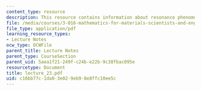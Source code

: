 ```yaml
---
content_type: resource
description: This resource contains information about resonance phenomena.
file: /media/courses/3-016-mathematics-for-materials-scientists-and-engineers-fall-2005/c16bb77c1da03e029eb98e8ffc10ee5c_lecture_23.pdf
file_type: application/pdf
learning_resource_types:
- Lecture Notes
ocw_type: OCWFile
parent_title: Lecture Notes
parent_type: CourseSection
parent_uid: 5aea1f21-249f-c24b-e22b-9c38fbac095e
resourcetype: Document
title: lecture_23.pdf
uid: c16bb77c-1da0-3e02-9eb9-8e8ffc10ee5c
---
```

